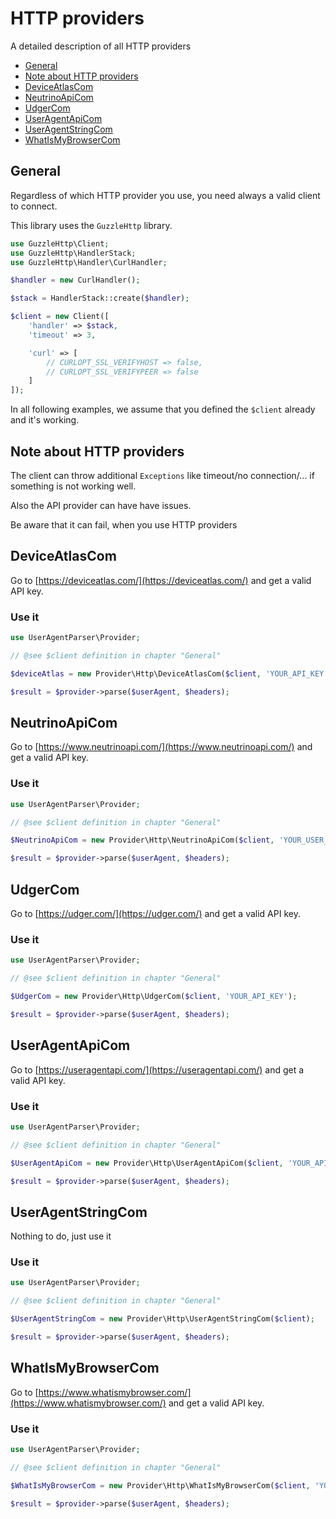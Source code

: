 
# HTTP providers

A detailed description of all HTTP providers

- [General](#general)
- [Note about HTTP providers](#note-about-http-providers)
- [DeviceAtlasCom](#deviceatlascom)
- [NeutrinoApiCom](#neutrinoapicom)
- [UdgerCom](#udgercom)
- [UserAgentApiCom](#iseragentapicom)
- [UserAgentStringCom](#useragentstringcom)
- [WhatIsMyBrowserCom](#whatismybrowsercom)


## General

Regardless of which HTTP provider you use, you need always a valid client to connect.

This library uses the `GuzzleHttp` library.

```php
use GuzzleHttp\Client;
use GuzzleHttp\HandlerStack;
use GuzzleHttp\Handler\CurlHandler;

$handler = new CurlHandler();

$stack = HandlerStack::create($handler);

$client = new Client([
    'handler' => $stack,
    'timeout' => 3,

    'curl' => [
        // CURLOPT_SSL_VERIFYHOST => false,
        // CURLOPT_SSL_VERIFYPEER => false
    ]
]);
```

In all following examples, we assume that you defined the `$client` already and it's working.

## Note about HTTP providers

The client can throw additional `Exceptions` like timeout/no connection/... if something is not working well.

Also the API provider can have have issues.

Be aware that it can fail, when you use HTTP providers


## DeviceAtlasCom

Go to [https://deviceatlas.com/](https://deviceatlas.com/) and get a valid API key.

### Use it

```php
use UserAgentParser\Provider;

// @see $client definition in chapter "General"

$deviceAtlas = new Provider\Http\DeviceAtlasCom($client, 'YOUR_API_KEY');

$result = $provider->parse($userAgent, $headers);
```


## NeutrinoApiCom

Go to [https://www.neutrinoapi.com/](https://www.neutrinoapi.com/) and get a valid API key.

### Use it

```php
use UserAgentParser\Provider;

// @see $client definition in chapter "General"

$NeutrinoApiCom = new Provider\Http\NeutrinoApiCom($client, 'YOUR_USER_ID', 'YOUR_API_KEY');

$result = $provider->parse($userAgent, $headers);
```


## UdgerCom

Go to [https://udger.com/](https://udger.com/) and get a valid API key.

### Use it

```php
use UserAgentParser\Provider;

// @see $client definition in chapter "General"

$UdgerCom = new Provider\Http\UdgerCom($client, 'YOUR_API_KEY');

$result = $provider->parse($userAgent, $headers);
```



## UserAgentApiCom

Go to [https://useragentapi.com/](https://useragentapi.com/) and get a valid API key.

### Use it

```php
use UserAgentParser\Provider;

// @see $client definition in chapter "General"

$UserAgentApiCom = new Provider\Http\UserAgentApiCom($client, 'YOUR_API_KEY');

$result = $provider->parse($userAgent, $headers);
```


## UserAgentStringCom

Nothing to do, just use it 

### Use it

```php
use UserAgentParser\Provider;

// @see $client definition in chapter "General"

$UserAgentStringCom = new Provider\Http\UserAgentStringCom($client);

$result = $provider->parse($userAgent, $headers);
```


## WhatIsMyBrowserCom

Go to [https://www.whatismybrowser.com/](https://www.whatismybrowser.com/) and get a valid API key.

### Use it

```php
use UserAgentParser\Provider;

// @see $client definition in chapter "General"

$WhatIsMyBrowserCom = new Provider\Http\WhatIsMyBrowserCom($client, 'YOUR_API_KEY');

$result = $provider->parse($userAgent, $headers);
```

